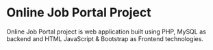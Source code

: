# Online Job Portal Project
Online Job Portal project is web application built using PHP, MySQL as backend and HTML JavaScript &amp; Bootstrap as Frontend technologies.

